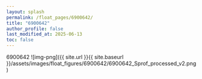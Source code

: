 ```yaml
---
layout: splash
permalink: /float_pages/6900642/
title: "6900642"
author_profile: false
last_modified_at: 2025-06-13
toc: false
---
```

 
6900642
![img-png]({{ site.url }}{{ site.baseurl }}/assets/images/float_figures/6900642/6900642_Sprof_processed_v2.png)